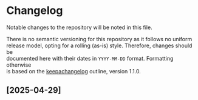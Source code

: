 # Changelog
Notable changes to the repository will be noted in this file.  

There is no semantic versioning for this repository as it follows no uniform  
release model, opting for a rolling (as-is) style. Therefore, changes should be  
documented here with their dates in `YYYY-MM-DD` format. Formatting otherwise  
is based on the [keepachangelog](https://keepachangelog.com) outline, version 1.1.0.

## [2025-04-29]

### 